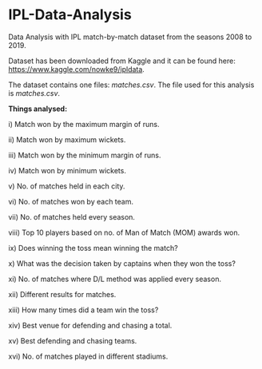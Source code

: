 # IPL-Data-Analysis

Data Analysis with IPL match-by-match dataset from the seasons 2008 to 2019.

Dataset has been downloaded from Kaggle and it can be found here: https://www.kaggle.com/nowke9/ipldata.  

The dataset contains one files:  *matches.csv*.
The file used for this analysis is *matches.csv*.  

**Things analysed:**

i) Match won by the maximum margin of runs.  

ii) Match won by maximum wickets.  

iii) Match won by the minimum margin of runs.  

iv) Match won by minimum wickets.  

v) No. of matches held in each city.  

vi) No. of matches won by each team.  

vii) No. of matches held every season.  

viii) Top 10 players based on no. of Man of Match (MOM) awards won.  

ix) Does winning the toss mean winning the match?  

x) What was the decision taken by captains when they won the toss?  

xi) No. of matches where D/L method was applied every season.  

xii) Different results for matches.  

xiii) How many times did a team win the toss?  

xiv) Best venue for defending and chasing a total.  

xv) Best defending and chasing teams.  

xvi) No. of matches played in different stadiums.
